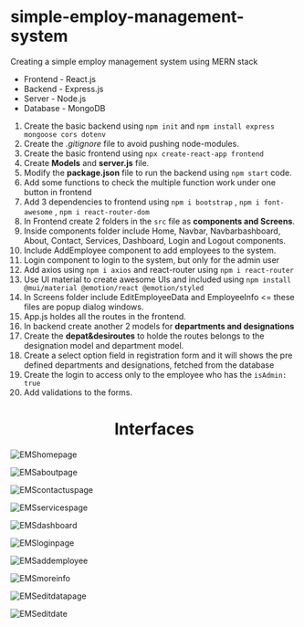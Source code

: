 # simple-employ-management-system
Creating a simple employ management system using MERN stack
<ul>
  <li>Frontend - React.js</li>
  <li>Backend - Express.js</li>
  <li>Server - Node.js</li>
  <li>Database - MongoDB</li>
</ul>

<ol>
  <li>Create the basic backend using <code>npm init</code> and <code>npm install express mongoose cors dotenv</code></li>
  <li>Create the <i>.gitignore</i> file to avoid pushing node-modules.</li>
  <li>Create the basic frontend using <code>npx create-react-app frontend</code></li>
  <li>Create <b>Models</b> and <b>server.js</b> file.</li>
  <li>Modify the <b>package.json</b> file to run the backend using <code>npm start</code> code.</li>
  <li>Add some functions to check the multiple function work under one button in frontend</li>
  <li>Add 3 dependencies to frontend using <code>npm i bootstrap</code> , <code>npm i font-awesome</code> , <code>npm i react-router-dom</code></li>
  <li>In Frontend create 2 folders in the <code>src</code> file as <strong>components and Screens</strong>.</li>
  <li>Inside components folder include Home, Navbar, Navbarbashboard, About, Contact, Services, Dashboard, Login and Logout components.</li>
  <li>Include AddEmployee component to add employees to the system.</li>
  <li>Login component to login to the system, but only for the admin user</li>
  <li>Add axios using <code>npm i axios</code> and react-router using <code>npm i react-router</code></li>
  <li>Use UI material to create awesome UIs and included using <code>npm install @mui/material @emotion/react @emotion/styled </code></li>
  <li>In Screens folder include EditEmployeeData and EmployeeInfo <= these files are popup dialog windows.</li>
  <li>App.js holdes all the routes in the frontend.</li>
  <li>In backend create another 2 models for <strong>departments and designations</strong></li>
  <li>Create the <strong>depat&desiroutes</strong> to holde the routes belongs to the designation model and department model.</li>
  <li>Create a select option field in registration form and it will shows the pre defined departments and designations, fetched from the database</li>
  <li>Create the login to access only to the employee who has the <code>isAdmin: true</code></li>
  <li>Add validations to the forms.</li>
</ol>
<center><h1>Interfaces</h1></center>

![EMShomepage](https://user-images.githubusercontent.com/78830875/170888796-9af95e46-d694-4928-bdb1-ed9c013a9002.png)

![EMSaboutpage](https://user-images.githubusercontent.com/78830875/170888843-317b95c3-7da0-4493-9c06-b4572a9267b4.png)

![EMScontactuspage](https://user-images.githubusercontent.com/78830875/170888844-6cb60792-af7c-4fe8-9be3-5c920e3de29a.png)

![EMSservicespage](https://user-images.githubusercontent.com/78830875/170888845-855bfd9a-9fce-4b37-88f0-7612abbadce1.png)

![EMSdashboard](https://user-images.githubusercontent.com/78830875/170888860-b280f7b1-ecab-4f7a-a090-600035cb7730.png)

![EMSloginpage](https://user-images.githubusercontent.com/78830875/170888861-a48ff7e7-623c-4e2d-8024-e9ff3d34bb35.png)

![EMSaddemployee](https://user-images.githubusercontent.com/78830875/170888859-6b97b97b-ea92-4b00-9a2e-b4b1e92a3dea.png)

![EMSmoreinfo](https://user-images.githubusercontent.com/78830875/170888895-5ed1133b-368f-4e1b-9821-8aad52dc8f24.png)

![EMSeditdatapage](https://user-images.githubusercontent.com/78830875/170888893-30096964-4df6-4214-9f67-424b856b82a4.png)

![EMSeditdate](https://user-images.githubusercontent.com/78830875/170888894-deceee89-eae7-470a-a347-842855526192.png)





